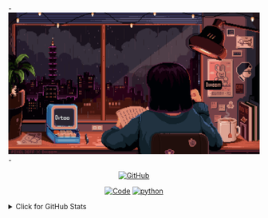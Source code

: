 -![Monash UAS](https://github.com/earn4393/earn4393/blob/d631665f8629fb4494c9152428ac5d4c4ccf483a/fbaf443c014bf40b95cfa35121572b25.gif)-

<p align="center">
    <a href="https://github.com/earn4393" target="_blank"><img alt="GitHub" src="https://img.shields.io/badge/-@alwinw-181717?style=flat-square&logo=GitHub&logoColor=white"></a>
</p>

<p align="center">
    <a href="https://github.com/earn4393?tab=repositories" target="_blank"><img alt="Code" src="https://img.shields.io/badge/-code-000000?style=flat-square&logo=Plex&logoColor=white"></a>
    <a href="https://github.com/earn4393?tab=repositories&q=&type=&language=python&sort=" target="_blank"><img alt="python" src="https://img.shields.io/badge/-python-3776AB?style=flat-square&logo=Python&logoColor=white"></a>
</p>

<details>
<summary>Click for GitHub Stats</summary>
<p>
<!--     <img alt = "GitHub Stats" src="https://github-readme-stats.vercel.app/api?username=earn4393&show_icons=true&hide=issues&icon_color=000000&hide_border=true&title_color=5391FE&text_color=555"> -->
     <img alt = "GitHub Stats" src="https://github-readme-stats.vercel.app/api?username=earn4393&show_icons=true&theme=synthwave">
    <br>
    <img alt = "Top Language" src="https://github-readme-stats.vercel.app/api/top-langs/?username=earn4393&layout=compact"
</p>
</details>
